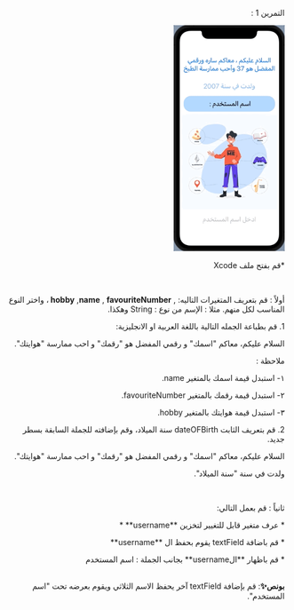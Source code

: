 
<p dir="rtl">
التمرين 1 :</p>


<p dir="rtl">
<img src="/cw2.gif" width="200" alt="alt_text" title="image_tooltip">
</p>


<p dir="rtl">
*قم بفتح ملف Xcode </p>

 <br>
 
<p dir="rtl">
أولاً :  قم بتعريف المتغيرات التاليه: , <strong>hobby</strong> ,<strong>name</strong> , <strong>favouriteNumber </strong>، واختر النوع المناسب لكل منهم. مثلا : الإسم من نوع : String وهكذا.</p>



<p dir="rtl">
1. 
قم بطباعة الجمله  التالية باللغة  العربية او الانجليزية:
<p dir="rtl">
السلام عليكم، معاكم "اسمك" و رقمي المفضل هو  "رقمك" و احب ممارسة "هوايتك".</p>


<p dir="rtl">
ملاحظة :</p>


<p dir="rtl">
١- استبدل قيمة اسمك بالمتغير name.</p>


<p dir="rtl">
٢- استبدل قيمة رقمك بالمتغير favouriteNumber.</p>


<p dir="rtl">
٣- استبدل قيمة هوايتك بالمتغير hobby.</p>



<p dir="rtl">
2. 
قم بتعريف الثابت dateOFBirth سنة الميلاد، وقم بإضافته للجملة السابقة بسطر جديد.
<p dir="rtl">
السلام عليكم، معاكم "اسمك" و رقمي المفضل هو  "رقمك" و احب ممارسة "هوايتك".</p>


<p dir="rtl">
ولدت في سنة "سنة الميلاد".</p>


 <br>
 

<p dir="rtl">
ثانياً : قم بعمل التالي:</p>



<p dir="rtl">
* عرف متغير قابل للتغيير لتخزين **username**
*<p dir="rtl">
* قم باضافة textField يقوم بحفظ ال **username**
<p dir="rtl">
* قم باظهار **الusername** بجانب الجملة : اسم المستخدم

 <br>
  <br>

<p dir="rtl">
<strong>بونص✨</strong>: قم بإضافة textField آخر يحفظ الاسم الثلاثي ويقوم بعرضه تحت "اسم المستخدم".</p>

